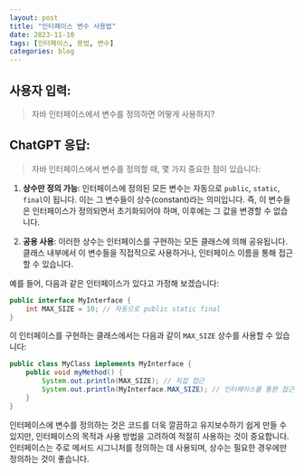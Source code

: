 ```yaml
---
layout: post
title: "인터페이스 변수 사용법"
date: 2023-11-10
tags: [인터페이스, 용법, 변수]
categories: blog
---
```


## 사용자 입력:
> 자바 인터페이스에서 변수를 정의하면 어떻게 사용하지?

## ChatGPT 응답:
> 자바 인터페이스에서 변수를 정의할 때, 몇 가지 중요한 점이 있습니다:

1. **상수만 정의 가능**: 인터페이스에 정의된 모든 변수는 자동으로 `public`, `static`, `final`이 됩니다. 이는 그 변수들이 상수(constant)라는 의미입니다. 즉, 이 변수들은 인터페이스가 정의되면서 초기화되어야 하며, 이후에는 그 값을 변경할 수 없습니다.

2. **공용 사용**: 이러한 상수는 인터페이스를 구현하는 모든 클래스에 의해 공유됩니다. 클래스 내부에서 이 변수들을 직접적으로 사용하거나, 인터페이스 이름을 통해 접근할 수 있습니다.

예를 들어, 다음과 같은 인터페이스가 있다고 가정해 보겠습니다:

```java
public interface MyInterface {
    int MAX_SIZE = 10; // 자동으로 public static final
}
```

이 인터페이스를 구현하는 클래스에서는 다음과 같이 `MAX_SIZE` 상수를 사용할 수 있습니다:

```java
public class MyClass implements MyInterface {
    public void myMethod() {
        System.out.println(MAX_SIZE); // 직접 접근
        System.out.println(MyInterface.MAX_SIZE); // 인터페이스를 통한 접근
    }
}
```

인터페이스에 변수를 정의하는 것은 코드를 더욱 깔끔하고 유지보수하기 쉽게 만들 수 있지만, 인터페이스의 목적과 사용 방법을 고려하여 적절히 사용하는 것이 중요합니다. 인터페이스는 주로 메서드 시그니처를 정의하는 데 사용되며, 상수는 필요한 경우에만 정의하는 것이 좋습니다.

